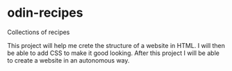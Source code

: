# odin-recipes
Collections of recipes

This project will help me crete the structure of a website in HTML.
I will then be able to add CSS to make it good looking. 
After this project I will be able to create a website in an autonomous way.

